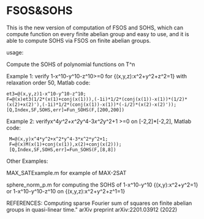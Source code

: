 # FSOS&SOHS

This is the new version of computation of FSOS and SOHS, which can compute function on every finite abelian group and easy to use, and it is able to compute SOHS via FSOS on finite abelian groups.

usage:

Compute the SOHS of polynomial functions on T^n

Example 1: verify 1-x^10-y^10-z^10>=0 for {(x,y,z):x^2+y^2+z^2=1} with  relaxation order 50, Matlab code:
  ```
 et3=@(x,y,z)1-x^10-y^10-z^10;
 F=@(x)et3(1/2*(x(1)+conj(x(1))),(-1i)*1/2*(conj(x(1))-x(1))*(1/2)*(x(2)+x(2)'),(-1i)*1/2*(conj(x(1))-x(1))*(-i/2)*(x(2)-x(2)'));
 [Q,Index,SF,SOHS,err]=Fun_SOHS(F,[200,200])
 ```
 
Example 2: verifyx^4*y^2+x^2*y^4-3*x^2*y^2+1 >=0 on [-2,2]*[-2,2], Matlab code:
```
 M=@(x,y)x^4*y^2+x^2*y^4-3*x^2*y^2+1;
 F=@(x)M(x(1)+conj(x(1)),x(2)+conj(x(2)));
 [Q,Index,SF,SOHS,err]=Fun_SOHS(F,[8,8])
```


Other Examples:

MAX_SATExample.m  for example of MAX-2SAT

sphere_norm_p.m for computing the SOHS of 1-x^10-y^10 {(x,y):x^2+y^2=1} or 1-x^10-y^10-z^10 on {(x,y,z):x^2+y^2+z^1=1}

REFERENCES:
Computing sparse Fourier sum of squares on finite abelian groups in quasi-linear time." arXiv preprint arXiv:2201.03912 (2022)
